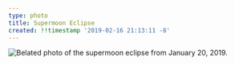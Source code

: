 ```yaml
---
type: photo
title: Supermoon Eclipse
created: !!timestamp '2019-02-16 21:13:11 -8'
---
```

![Belated photo of the supermoon eclipse from January 20, 2019.](/media/images/photos/2019/02/supermoon-eclipse.jpg)
